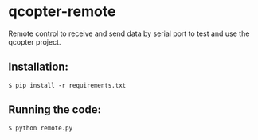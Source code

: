 qcopter-remote
==============

Remote control to receive and send data by serial port to test and use the qcopter project.


Installation:
-------------

    $ pip install -r requirements.txt


Running the code:
-----------------

    $ python remote.py
    
    
